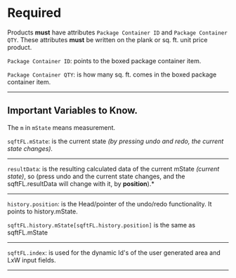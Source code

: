 # Required
Products **must** have attributes `Package Container ID` and `Package Container QTY`.
These attributes **must** be written on the plank or sq. ft. unit price product.

`Package Container ID`: points to the boxed package container item.

 `Package Container QTY`: is how many sq. ft. comes in the boxed package container item.
 
 -------------------------

Important Variables to Know.
 -------------------------

The `m` in `mState` means measurement.

`sqftFL.mState`: is the current state *(by pressing undo and redo, the current state changes).*
 
 -------------------------
 
 `resultData`: is the resulting calculated data of the current mState *(current state)*, so 
(press undo and the current state changes, and the sqftFL.resultData will change with it, by **position**).*
 
 -------------------------
 
 `history.position`: is the Head/pointer of the undo/redo functionality. It points to history.mState.
 
`sqftFL.history.mState[sqftFL.history.position]` is the same as sqftFL.mState
 
 -------------------------
 
 `sqftFL.index`: is used for the dynamic Id's of the user generated area and LxW input fields.
 
 ------------------------- 
 